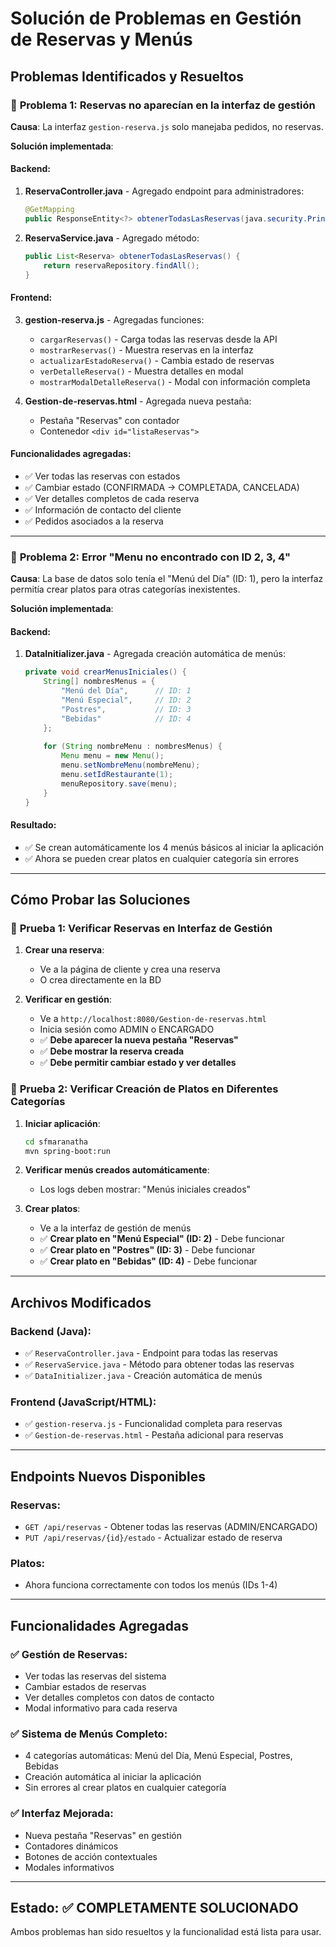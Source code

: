 # Solución de Problemas en Gestión de Reservas y Menús

## Problemas Identificados y Resueltos

### 🔴 **Problema 1: Reservas no aparecían en la interfaz de gestión**

**Causa**: La interfaz `gestion-reserva.js` solo manejaba pedidos, no reservas.

**Solución implementada**:

#### Backend:
1. **ReservaController.java** - Agregado endpoint para administradores:
   ```java
   @GetMapping
   public ResponseEntity<?> obtenerTodasLasReservas(java.security.Principal principal)
   ```

2. **ReservaService.java** - Agregado método:
   ```java
   public List<Reserva> obtenerTodasLasReservas() {
       return reservaRepository.findAll();
   }
   ```

#### Frontend:
3. **gestion-reserva.js** - Agregadas funciones:
   - `cargarReservas()` - Carga todas las reservas desde la API
   - `mostrarReservas()` - Muestra reservas en la interfaz
   - `actualizarEstadoReserva()` - Cambia estado de reservas
   - `verDetalleReserva()` - Muestra detalles en modal
   - `mostrarModalDetalleReserva()` - Modal con información completa

4. **Gestion-de-reservas.html** - Agregada nueva pestaña:
   - Pestaña "Reservas" con contador
   - Contenedor `<div id="listaReservas">`

#### Funcionalidades agregadas:
- ✅ Ver todas las reservas con estados
- ✅ Cambiar estado (CONFIRMADA → COMPLETADA, CANCELADA)
- ✅ Ver detalles completos de cada reserva
- ✅ Información de contacto del cliente
- ✅ Pedidos asociados a la reserva

---

### 🔴 **Problema 2: Error "Menu no encontrado con ID 2, 3, 4"**

**Causa**: La base de datos solo tenía el "Menú del Día" (ID: 1), pero la interfaz permitía crear platos para otras categorías inexistentes.

**Solución implementada**:

#### Backend:
1. **DataInitializer.java** - Agregada creación automática de menús:
   ```java
   private void crearMenusIniciales() {
       String[] nombresMenus = {
           "Menú del Día",      // ID: 1
           "Menú Especial",     // ID: 2
           "Postres",           // ID: 3
           "Bebidas"            // ID: 4
       };
       
       for (String nombreMenu : nombresMenus) {
           Menu menu = new Menu();
           menu.setNombreMenu(nombreMenu);
           menu.setIdRestaurante(1);
           menuRepository.save(menu);
       }
   }
   ```

#### Resultado:
- ✅ Se crean automáticamente los 4 menús básicos al iniciar la aplicación
- ✅ Ahora se pueden crear platos en cualquier categoría sin errores

---

## Cómo Probar las Soluciones

### 🧪 **Prueba 1: Verificar Reservas en Interfaz de Gestión**

1. **Crear una reserva**:
   - Ve a la página de cliente y crea una reserva
   - O crea directamente en la BD

2. **Verificar en gestión**:
   - Ve a `http://localhost:8080/Gestion-de-reservas.html`
   - Inicia sesión como ADMIN o ENCARGADO
   - ✅ **Debe aparecer la nueva pestaña "Reservas"**
   - ✅ **Debe mostrar la reserva creada**
   - ✅ **Debe permitir cambiar estado y ver detalles**

### 🧪 **Prueba 2: Verificar Creación de Platos en Diferentes Categorías**

1. **Iniciar aplicación**:
   ```bash
   cd sfmaranatha
   mvn spring-boot:run
   ```

2. **Verificar menús creados automáticamente**:
   - Los logs deben mostrar: "Menús iniciales creados"
   
3. **Crear platos**:
   - Ve a la interfaz de gestión de menús
   - ✅ **Crear plato en "Menú Especial" (ID: 2)** - Debe funcionar
   - ✅ **Crear plato en "Postres" (ID: 3)** - Debe funcionar  
   - ✅ **Crear plato en "Bebidas" (ID: 4)** - Debe funcionar

---

## Archivos Modificados

### Backend (Java):
- ✅ `ReservaController.java` - Endpoint para todas las reservas
- ✅ `ReservaService.java` - Método para obtener todas las reservas
- ✅ `DataInitializer.java` - Creación automática de menús

### Frontend (JavaScript/HTML):
- ✅ `gestion-reserva.js` - Funcionalidad completa para reservas
- ✅ `Gestion-de-reservas.html` - Pestaña adicional para reservas

---

## Endpoints Nuevos Disponibles

### Reservas:
- `GET /api/reservas` - Obtener todas las reservas (ADMIN/ENCARGADO)
- `PUT /api/reservas/{id}/estado` - Actualizar estado de reserva

### Platos:
- Ahora funciona correctamente con todos los menús (IDs 1-4)

---

## Funcionalidades Agregadas

### ✅ Gestión de Reservas:
- Ver todas las reservas del sistema
- Cambiar estados de reservas
- Ver detalles completos con datos de contacto
- Modal informativo para cada reserva

### ✅ Sistema de Menús Completo:
- 4 categorías automáticas: Menú del Día, Menú Especial, Postres, Bebidas
- Creación automática al iniciar la aplicación
- Sin errores al crear platos en cualquier categoría

### ✅ Interfaz Mejorada:
- Nueva pestaña "Reservas" en gestión
- Contadores dinámicos
- Botones de acción contextuales
- Modales informativos

---

## Estado: ✅ COMPLETAMENTE SOLUCIONADO

Ambos problemas han sido resueltos y la funcionalidad está lista para usar.